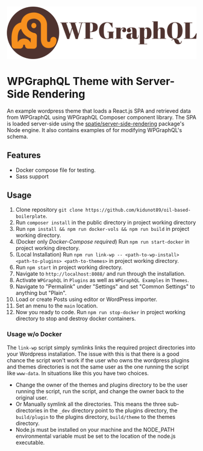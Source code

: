 ![logo](public/logo.svg)
# WPGraphQL Theme with Server-Side Rendering
An example wordpress theme that loads a React.js SPA and retrieved data from WPGraphQL using WPGraphQL Composer component library. The SPA is loaded server-side using the [spatie/server-side-rendering](https://github.com/spatie/server-side-rendering) package's Node engine. It also contains examples of for modifying WPGraphQL's schema.

## Features
- Docker compose file for testing.
- Sass support

## Usage
1. Clone repository `git clone https://github.com/kidunot89/oil-based-boilerplate`.
2. Run `composer install` in the public directory in project working directory
3. Run `npm install && npm run docker-vols && npm run build` in project working directory.
4. (Docker only *Docker-Compose required*) Run `npm run start-docker` in project working directory.
4. (Local Installation) Run `npm run link-wp -- <path-to-wp-install> <path-to-plugins> <path-to-themes>` in project working directory.
5. Run `npm start` in project working directory.
6. Navigate to `http://localhost:8088/` and run through the installation.
7. Activate `WPGraphQL` in `Plugins` as well as `WPGraphQL Examples` in `Themes`.
8. Navigate to "Permalink" under "Settings" and set "Common Settings" to anything but "Plain".
9. Load or create Posts using editor or WordPress importer.
10. Set an menu to the `main` location.
11. Now you ready to code. Run `npm run stop-docker` in project working directory to stop and destroy docker containers.

### Usage w/o Docker
The `link-wp` script simply symlinks links the required project directories into your Wordpress installation. The issue with this is that there is a good chance the script won't work if the user who owns the wordpress plugins and themes directories is not the same user as the one running the script like `www-data`. In situations like this you have two choices.
- Change the owner of the themes and plugins directory to be the user running the script, run the script, and change the owner back to the original user.
- Or Manually symlink all the directories. This means the three sub-directories in the `_dev` directory point to the plugins directory, the `build/plugin` to the plugins directory, `build/theme` to the themes directory.
- Node.js must be installed on your machine and the NODE_PATH environmental variable must be set to the location of the node.js executable.
